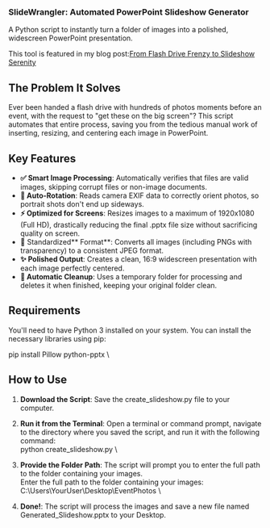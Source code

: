 ### SlideWrangler: Automated PowerPoint Slideshow Generator

A Python script to instantly turn a folder of images into a polished, widescreen PowerPoint presentation.

This tool is featured in my blog post:[From Flash Drive Frenzy to Slideshow Serenity](https://blog.beaubremer.com/posts/slideshow_serenity/)



## The Problem It Solves

Ever been handed a flash drive with hundreds of photos moments before an event, with the request to "get these on the big screen"? This script automates that entire process, saving you from the tedious manual work of inserting, resizing, and centering each image in PowerPoint.


## Key Features



* **✅ Smart Image Processing**: Automatically verifies that files are valid images, skipping corrupt files or non-image documents.
* **🔄 Auto-Rotation**: Reads camera EXIF data to correctly orient photos, so portrait shots don't end up sideways.
* **⚡️ Optimized for Screens**: Resizes images to a maximum of 1920x1080 (Full HD), drastically reducing the final .pptx file size without sacrificing quality on screen.
* **🎨** Standardized** Format**: Converts all images (including PNGs with transparency) to a consistent JPEG format.
* **✨ Polished Output**: Creates a clean, 16:9 widescreen presentation with each image perfectly centered.
* **🧹 Automatic Cleanup**: Uses a temporary folder for processing and deletes it when finished, keeping your original folder clean.


## Requirements

You'll need to have Python 3 installed on your system. You can install the necessary libraries using pip:

pip install Pillow python-pptx \



## How to Use



1. **Download the Script**: Save the create_slideshow.py file to your computer.
2. **Run it from the Terminal**: Open a terminal or command prompt, navigate to the directory where you saved the script, and run it with the following command: \
python create_slideshow.py \

3. **Provide the Folder Path**: The script will prompt you to enter the full path to the folder containing your images. \
Enter the full path to the folder containing your images: C:\Users\YourUser\Desktop\EventPhotos \

4. **Done!**: The script will process the images and save a new file named Generated_Slideshow.pptx to your Desktop.

